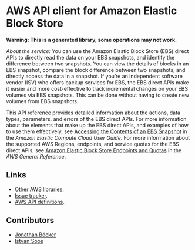 # AWS API client for Amazon Elastic Block Store

**Warning: This is a generated library, some operations may not work.**

*About the service:*
You can use the Amazon Elastic Block Store (EBS) direct APIs to directly
read the data on your EBS snapshots, and identify the difference between two
snapshots. You can view the details of blocks in an EBS snapshot, compare
the block difference between two snapshots, and directly access the data in
a snapshot. If you’re an independent software vendor (ISV) who offers backup
services for EBS, the EBS direct APIs make it easier and more cost-effective
to track incremental changes on your EBS volumes via EBS snapshots. This can
be done without having to create new volumes from EBS snapshots.

This API reference provides detailed information about the actions, data
types, parameters, and errors of the EBS direct APIs. For more information
about the elements that make up the EBS direct APIs, and examples of how to
use them effectively, see <a
href="https://docs.aws.amazon.com/AWSEC2/latest/UserGuide/ebs-accessing-snapshot.html">Accessing
the Contents of an EBS Snapshot</a> in the <i>Amazon Elastic Compute Cloud
User Guide</i>. For more information about the supported AWS Regions,
endpoints, and service quotas for the EBS direct APIs, see <a
href="https://docs.aws.amazon.com/general/latest/gr/ebs-service.html">Amazon
Elastic Block Store Endpoints and Quotas</a> in the <i>AWS General
Reference</i>.

## Links

- [Other AWS libraries](https://github.com/agilord/aws_client/tree/master/generated).
- [Issue tracker](https://github.com/agilord/aws_client/issues).
- [AWS API definitions](https://github.com/aws/aws-sdk-js/tree/master/apis).

## Contributors

- [Jonathan Böcker](https://github.com/Schwusch)
- [Istvan Soós](https://github.com/isoos)

